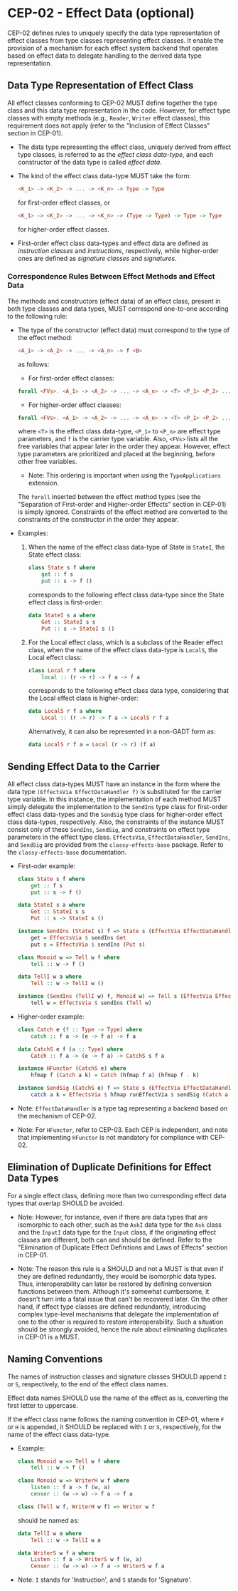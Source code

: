 # CEP-02 - Effect Data (optional)

CEP-02 defines rules to uniquely specify the data type representation of effect classes from type classes representing effect classes. It enable the provision of a mechanism for each effect system backend that operates based on effect data to delegate handling to the derived data type representation.

## Data Type Representation of Effect Class
All effect classes conforming to CEP-02 MUST define together the type class and this data type representation in the code. However, for effect type classes with empty methods (e.g., `Reader`, `Writer` effect classes), this requirement does not apply (refer to the "Inclusion of Effect Classes" section in CEP-01).

* The data type representing the effect class, uniquely derived from effect type classes, is referred to as the *effect class data-type*, and each constructor of the data type is called *effect data*.

* The kind of the effect class data-type MUST take the form:

    ```haskell
    <K_1> -> <K_2> -> ... -> <K_n> -> Type -> Type
    ```

    for first-order effect classes, or

    ```haskell
    <K_1> -> <K_2> -> ... -> <K_n> -> (Type -> Type) -> Type -> Type
    ```

    for higher-order effect classes.

* First-order effect class data-types and effect data are defined as *instruction classes* and *instructions*, respectively, while higher-order ones are defined as *signature classes* and *signatures*.

### Correspondence Rules Between Effect Methods and Effect Data
The methods and constructors (effect data) of an effect class, present in both type classes and data types, MUST correspond one-to-one according to the following rule:

* The type of the constructor (effect data) must correspond to the type of the effect method:

    ```haskell
    <A_1> -> <A_2> -> ... -> <A_n> -> f <B>
    ```

    as follows:

    - For first-order effect classes:

    ```haskell
    forall <FVs>. <A_1> -> <A_2> -> ... -> <A_n> -> <T> <P_1> <P_2> ... <P_n> <B>
    ```

    - For higher-order effect classes:

    ```haskell
    forall <FVs>. <A_1> -> <A_2> -> ... -> <A_n> -> <T> <P_1> <P_2> ... <P_n> f <B>
    ```

    where `<T>` is the effect class data-type, `<P_1>` to `<P_n>` are effect type parameters, and `f` is the carrier type variable. Also, `<FVs>` lists all the free variables that appear later in the order they appear. However, effect type parameters are prioritized and placed at the beginning, before other free variables.
    * Note: This ordering is important when using the `TypeApplications` extension.

    The `forall` inserted between the effect method types (see the "Separation of First-order and Higher-order Effects" section in CEP-01) is simply ignored.
    Constraints of the effect method are converted to the constraints of the constructor in the order they appear.

* Examples:
    1. When the name of the effect class data-type of State is `StateI`, the State effect class:

        ```haskell
        class State s f where
            get :: f s
            put :: s -> f ()
        ```

        corresponds to the following effect class data-type since the State effect class is first-order:

        ```haskell
        data StateI s a where
            Get :: StateI s s
            Put :: s -> StateI s ()
        ```

    1. For the Local effect class, which is a subclass of the Reader effect class, when the name of the effect class data-type is `LocalS`, the Local effect class:

        ```haskell
        class Local r f where
            local :: (r -> r) -> f a -> f a
        ```

        corresponds to the following effect class data type, considering that the Local effect class is higher-order:

        ```haskell
        data LocalS r f a where
            Local :: (r -> r) -> f a -> LocalS r f a
        ```

        Alternatively, it can also be represented in a non-GADT form as:

        ```haskell
        data LocalS r f a = Local (r -> r) (f a)
        ```

## Sending Effect Data to the Carrier
All effect class data-types MUST have an instance in the form where the data type `(EffectsVia EffectDataHandler f)` is substituted for the carrier type variable. In this instance, the implementation of each method MUST simply delegate the implementation to the `SendIns` type class for first-order effect class data-types and the `SendSig` type class for higher-order effect class data-types, respectively. Also, the constraints of the instance MUST consist only of these `SendIns`, `SendSig`, and constraints on effect type parameters in the effect type class. `EffectsVia`, `EffectDataHandler`, `SendIns`, and `SendSig` are provided from the `classy-effects-base` package. Refer to the `classy-effects-base` documentation.

* First-oder example:

    ```haskell
    class State s f where
        get :: f s
        put :: s -> f ()

    data StateI s a where
        Get :: StateI s s
        Put :: s -> StateI s ()

    instance SendIns (StateI s) f => State s (EffectVia EffectDataHandler f) where
        get = EffectsVia $ sendIns Get
        put s = EffectsVia $ sendIns (Put s)
    ```

    ```haskell
    class Monoid w => Tell w f where
        tell :: w -> f ()

    data TellI w a where
        Tell :: w -> TellI w ()

    instance (SendIns (TellI w) f, Monoid w) => Tell s (EffectVia EffectDataHandler f) where
        tell w = EffectsVia $ sendIns (Tell w)
    ```

* Higher-order example:

    ```haskell
    class Catch e (f :: Type -> Type) where
        catch :: f a -> (e -> f a) -> f a

    data CatchS e f (a :: Type) where
        Catch :: f a -> (e -> f a) -> CatchS s f a

    instance HFunctor (CatchS e) where
        hfmap f (Catch a k) = Catch (hfmap f a) (hfmap f . k)

    instance SendSig (CatchS e) f => State s (EffectVia EffectDataHandler f) where
        catch a k = EffectsVia $ hfmap runEffectVia $ sendSig (Catch a k)
    ```

* Note: `EffectDataHandler` is a type tag representing a backend based on the mechanism of CEP-02.
* Note: For `HFunctor`, refer to CEP-03. Each CEP is independent, and note that implementing `HFunctor` is not mandatory for compliance with CEP-02.

## Elimination of Duplicate Definitions for Effect Data Types

For a single effect class, defining more than two corresponding effect data types that overlap SHOULD be avoided.

* Note: However, for instance, even if there are data types that are isomorphic to each other, such as the `AskI` data type for the `Ask` class and the `InputI` data type for the `Input` class, if the originating effect classes are different, both can and should be defined. Refer to the "Elimination of Duplicate Effect Definitions and Laws of Effects" section in CEP-01.

* Note: The reason this rule is a SHOULD and not a MUST is that even if they are defined redundantly, they would be isomorphic data types. Thus, interoperability can later be restored by defining conversion functions between them. Although it's somewhat cumbersome, it doesn't turn into a fatal issue that can't be recovered later. On the other hand, if effect type classes are defined redundantly, introducing complex type-level mechanisms that delegate the implementation of one to the other is required to restore interoperability. Such a situation should be strongly avoided, hence the rule about eliminating duplicates in CEP-01 is a MUST.

## Naming Conventions

The names of instruction classes and signature classes SHOULD append `I` or `S`, respectively, to the end of the effect class names.

Effect data names SHOULD use the name of the effect as is, converting the first letter to uppercase.

If the effect class name follows the naming convention in CEP-01, where `F` or `H` is appended, it SHOULD be replaced with `I` or `S`, respectively, for the name of the effect class data-type.

* Example:
    ```haskell
    class Monoid w => Tell w f where
        tell :: w -> f ()

    class Monoid w => WriterH w f where
        listen :: f a -> f (w, a)
        censor :: (w -> w) -> f a -> f a

    class (Tell w f, WriterH w f) => Writer w f
    ```

    should be named as:

    ```haskell
    data TellI w a where
        Tell :: w -> TellI w a

    data WriterS w f a where
        Listen :: f a -> WriterS w f (w, a)
        Censor :: (w -> w) -> f a -> WriterS w f a
    ```

* Note: `I` stands for 'Instruction', and `S` stands for 'Signature'.
